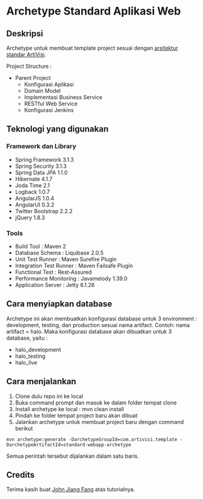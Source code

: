 # Archetype Standard Aplikasi Web #

## Deskripsi ##

Archetype untuk membuat template project sesuai dengan [arsitektur standar ArtiVisi](https://github.com/endymuhardin/belajar-restful). 

Project Structure : 

*  Parent Project
   *  Konfigurasi Aplikasi
   *  Domain Model
   *  Implementasi Business Service
   *  RESTful Web Service
   *  Konfigurasi Jenkins

## Teknologi yang digunakan ##

### Framework dan Library ###

* Spring Framework 3.1.3
* Spring Security 3.1.3
* Spring Data JPA 1.1.0
* Hibernate 4.1.7
* Joda Time 2.1
* Logback 1.0.7
* AngularJS 1.0.4
* AngularUI 0.3.2
* Twitter Bootstrap 2.2.2
* jQuery 1.8.3

### Tools ###

* Build Tool : Maven 2
* Database Schema : Liquibase 2.0.5
* Unit Test Runner : Maven Surefire Plugin
* Integration Test Runner : Maven Failsafe Plugin
* Functional Test : Rest-Assured
* Performance Monitoring : Javamelody 1.39.0
* Application Server : Jetty 6.1.26

## Cara menyiapkan database ##

Archetype ini akan membuatkan konfigurasi database untuk 3 environment : development, testing, dan production sesuai nama artifact. 
Contoh: nama artifact = halo. 
Maka konfigurasi database akan dibuatkan untuk 3 database, yaitu : 
*  halo_development
*  halo_testing
*  halo_live

## Cara menjalankan ##

1.  Clone dulu repo ini ke local
2.  Buka command prompt dan masuk ke dalam folder tempat clone
3.  Install archetype ke local : mvn clean install
4.  Pindah ke folder tempat project baru akan dibuat
5.  Jalankan archetype untuk membuat project baru dengan command berikut

```
mvn archetype:generate -DarchetypeGroupId=com.artivisi.template -DarchetypeArtifactId=standard-webapp-archetype
```

Semua perintah tersebut dijalankan dalam satu baris.


## Credits ##

Terima kasih buat [John Jiang Fang](http://johnjianfang.blogspot.com/2009/05/create-maven-archetype-from-existing.html) atas tutorialnya.

